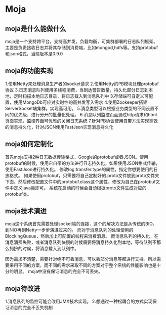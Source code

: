 Moja
===================

moja是什么能做什么
-------------
moja是一个支持跨平台，支持高并发，负载均衡，可集群部署的日志队列框架。主要是负责接收日志并将其存储到消费端，比如mongod,hdfs等。支持protobuf和json格式。当前版本是0.9.0


moja的功能实现
-------------------
1.使用Netty来处理消息生产者的socket请求
2.使用Netty的PB模块处理protobuf协议
3.日志消息队列使用多线程消费，当到达警告数量，持久化部分日志到本地，定时扫描本地日志目录，将日志载入到消息队列中
3.存储端可自定义可配置，使用MongoDb可应对实时性的高并发写入需求
4.使用Zookeeper搭建ServerSocket端集群，实现高可用。
5.消息类型可以根据业务类型的不同设置不同的优先级，进行分开的批量化处理。
6.消息队列监控页面通过http请求和html页面实现，监控界面可优雅的关闭日志系统
7.针对PB协议使用自带方法实现高效的消息持久化，针对JSON使用FastJson实现消息持久化


moja如何定制化
-------------
首先moja支持2种日志数据传输格式，Google的protobuf或者JSON。使用protobuf的时候，使用它自带的方法进行日志持久化，如果使用JSON格式传输，使用FastJson进行持久化。
修改log.transfer.type的属性，指定你想要使用的日志格式。
如果使用protobuf，只需要将自己定制好的.proto文件放到proto文件夹下面，然后修改配置文件中的protobuf.class这个属性，修改为自己在protobuf文件中定义java类即可。
系统在启动的时候会自动根据proto文件生成对应的protobuf类。

moja技术演进
-------------
moja这个系统首先需要处理socket端的连接，这个的解决方法是从传统的BIO，到NIO再到Netty一步步演进过来的。
而对于消息队列的处理使用的BlockingQueue，然后加上可配置的线程来消费消息。
而消息队列的持久化，在消息消费失败，或者消息队列快慢的时候需要将消息持久化到本地，等待队列不那么拥挤的时候，将消息载入到队列中。

因为需求不清楚，需要针对绝不可丢消息，可以丢部分消息等都进行支持。所以需要采用不同的方案，而不同的需求采取不同的方案对于整个系统的性能影响也是十分的明显。
moja中没有保证消息的完全不可丢失。

moja待改进
-------------
1.消息队列的监控可能会改用JMX技术实现。
2.想通过一种松耦合的方式实现保证消息的完全不丢失机制
